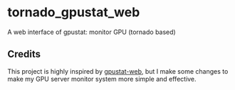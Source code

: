 # tornado_gpustat_web
A web interface of gpustat: monitor GPU  (tornado based)


## Credits
This project is highly inspired by [gpustat-web](https://github.com/wookayin/gpustat-web), but I make some changes to make my GPU server monitor system more simple and effective.

